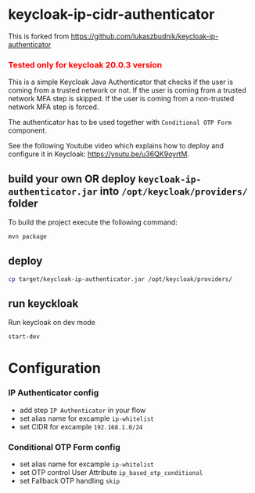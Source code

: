 # keycloak-ip-cidr-authenticator

This is forked from  https://github.com/lukaszbudnik/keycloak-ip-authenticator

### <span style="color:red"> Tested only for keycloak 20.0.3 version </span>

This is a simple Keycloak Java Authenticator that checks if the user is coming from a trusted network or not. If the
user is coming from a trusted network MFA step is skipped. If the user is coming from a non-trusted network MFA step is
forced.

The authenticator has to be used together with `Conditional OTP Form` component.

See the following Youtube video which explains how to deploy and configure it in Keycloak: https://youtu.be/u36QK9oyrtM.

## build your own OR deploy `keycloak-ip-authenticator.jar` into `/opt/keycloak/providers/` folder

To build the project execute the following command:

```bash
mvn package
```

## deploy

```bash
cp target/keycloak-ip-authenticator.jar /opt/keycloak/providers/
```

## run keyckloak 

Run keycloak on dev mode

```bash
start-dev
```

# Configuration

### IP Authenticator config

* add step `IP Authenticator` in your flow
* set alias name for excample `ip-whitelist`
* set CIDR for excample `192.168.1.0/24`

### Conditional OTP Form config
* set alias name for excample `ip-whitelist`
* set OTP control User Attribute `ip_based_otp_conditional`
* set Fallback OTP handling  `skip`
